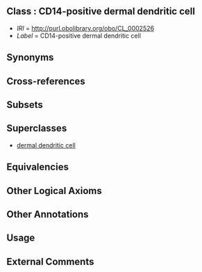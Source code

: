 
## Class : CD14-positive dermal dendritic cell

 * *IRI* = http://purl.obolibrary.org/obo/CL_0002526
 * *Label* = CD14-positive dermal dendritic cell

## Synonyms


## Cross-references


## Subsets


## Superclasses

 * [dermal dendritic cell](../../CL/06/CL_0001006.md)

## Equivalencies


## Other Logical Axioms


## Other Annotations


## Usage


## External Comments

